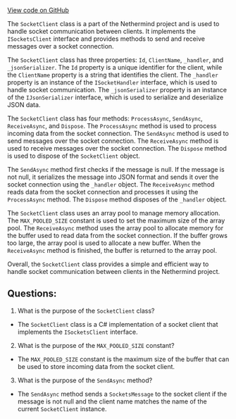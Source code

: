 [View code on GitHub](https://github.com/nethermindeth/nethermind/Nethermind.Sockets/SocketClient.cs)

The `SocketClient` class is a part of the Nethermind project and is used to handle socket communication between clients. It implements the `ISocketsClient` interface and provides methods to send and receive messages over a socket connection. 

The `SocketClient` class has three properties: `Id`, `ClientName`, `_handler`, and `_jsonSerializer`. The `Id` property is a unique identifier for the client, while the `ClientName` property is a string that identifies the client. The `_handler` property is an instance of the `ISocketHandler` interface, which is used to handle socket communication. The `_jsonSerializer` property is an instance of the `IJsonSerializer` interface, which is used to serialize and deserialize JSON data.

The `SocketClient` class has four methods: `ProcessAsync`, `SendAsync`, `ReceiveAsync`, and `Dispose`. The `ProcessAsync` method is used to process incoming data from the socket connection. The `SendAsync` method is used to send messages over the socket connection. The `ReceiveAsync` method is used to receive messages over the socket connection. The `Dispose` method is used to dispose of the `SocketClient` object.

The `SendAsync` method first checks if the message is null. If the message is not null, it serializes the message into JSON format and sends it over the socket connection using the `_handler` object. The `ReceiveAsync` method reads data from the socket connection and processes it using the `ProcessAsync` method. The `Dispose` method disposes of the `_handler` object.

The `SocketClient` class uses an array pool to manage memory allocation. The `MAX_POOLED_SIZE` constant is used to set the maximum size of the array pool. The `ReceiveAsync` method uses the array pool to allocate memory for the buffer used to read data from the socket connection. If the buffer grows too large, the array pool is used to allocate a new buffer. When the `ReceiveAsync` method is finished, the buffer is returned to the array pool.

Overall, the `SocketClient` class provides a simple and efficient way to handle socket communication between clients in the Nethermind project.
## Questions: 
 1. What is the purpose of the `SocketClient` class?
- The `SocketClient` class is a C# implementation of a socket client that implements the `ISocketsClient` interface.

2. What is the purpose of the `MAX_POOLED_SIZE` constant?
- The `MAX_POOLED_SIZE` constant is the maximum size of the buffer that can be used to store incoming data from the socket client.

3. What is the purpose of the `SendAsync` method?
- The `SendAsync` method sends a `SocketsMessage` to the socket client if the message is not null and the client name matches the name of the current `SocketClient` instance.